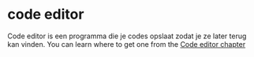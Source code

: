 # code editor

Code editor is een programma die je codes opslaat zodat je ze later terug kan vinden. You can learn where to get one from the [Code editor chapter](./code_editor/README.md)